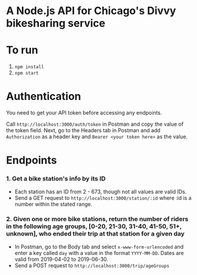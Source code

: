 # A Node.js API for Chicago's Divvy bikesharing service

# To run

1. `npm install`
2. `npm start`

# Authentication

You need to get your API token before accessing any endpoints.

Call `http://localhost:3000/auth/token` in Postman and copy the value of the token field. Next, go to the Headers tab in Postman and add `Authorization` as a header key and `Bearer <your token here>` as the value.

# Endpoints

### 1. Get a bike station's info by its ID

- Each station has an ID from 2 - 673, though not all values are valid IDs.
- Send a GET request to `http://localhost:3000/station/:id` where :id is a number within the stated range.

### 2. Given one or more bike stations, return the number of riders in the following age groups, [0-20, 21-30, 31-40, 41-50, 51+, unknown], who ended their trip at that station for a given day

- In Postman, go to the Body tab and select `x-www-form-urlencoded` and enter a key called `day` with a value in the format `YYYY-MM-DD`. Dates are valid from 2019-04-02 to 2019-06-30.
- Send a POST request to `http://localhost:3000/trip/ageGroups`
